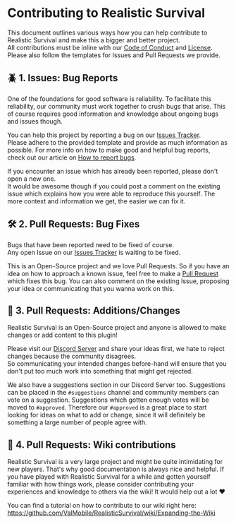 # Contributing to Realistic Survival
This document outlines various ways how you can help contribute to Realistic Survival and make this a bigger and better project.<br>
All contributions must be inline with our [Code of Conduct](https://github.com/ValMobile/RealisticSurvival/blob/master/.github/CODE_OF_CONDUCT.md) and [License](https://github.com/ValMobile/RealisticSurvival/blob/master/LICENSE).
Please also follow the templates for Issues and Pull Requests we provide.

## :beetle: 1. Issues: Bug Reports
One of the foundations for good software is reliability. To facilitate this reliability, our community must work together to crush bugs that arise.
This of course requires good information and knowledge about ongoing bugs and issues though.

You can help this project by reporting a bug on our [Issues Tracker](https://github.com/ValMobile/RealisticSurvival/issues).<br>
Please adhere to the provided template and provide as much information as possible.
For more info on how to make good and helpful bug reports, check out our article on [How to report bugs](https://github.com/ValMobile/RealisticSurvival/wiki/How-to-report-bugs).

If you encounter an issue which has already been reported, please don't open a new one.<br>
It would be awesome though if you could post a comment on the existing issue which explains how you were able to reproduce this yourself.
The more context and information we get, the easier we can fix it.

## :hammer_and_wrench: 2. Pull Requests: Bug Fixes
Bugs that have been reported need to be fixed of course.<br>
Any open Issue on our [Issues Tracker](https://github.com/ValMobile/RealisticSurvival/issues) is waiting to be fixed.

This is an Open-Source project and we love Pull Requests.
So if you have an idea on how to approach a known issue, feel free to make a [Pull Request](https://github.com/ValMobile/RealisticSurvival/pulls) which fixes this bug.
You can also comment on the existing Issue, proposing your idea or communicating that you wanna work on this.

## :wrench: 3. Pull Requests: Additions/Changes
Realistic Survival is an Open-Source project and anyone is allowed to make changes or add content to this plugin!

Please visit our [Discord Server](https://discord.gg/mMt3f4usqK) and share your ideas first, we hate to reject changes because the community disagrees.<br>
So communicating your intended changes before-hand will ensure that you don't put too much work into something that might get rejected.

We also have a suggestions section in our Discord Server too. Suggestions can be placed in the `#suggestions` channel and community members can vote on a suggestion.
Suggestions which gotten enough votes will be moved to `#approved`.
Therefore our `#approved` is a great place to start looking for ideas on what to add or change, since it will definitely be something a large number of people agree with.

## :scroll: 4. Pull Requests: Wiki contributions
Realistic Survival is a very large project and might be quite intimidating for new players.
That's why good documentation is always nice and helpful.
If you have played with Realistic Survival for a while and gotten yourself familiar with how things work, please consider contributing your experiences and knowledge to others via the wiki!
It would help out a lot :heart:

You can find a tutorial on how to contribute to our wiki right here:<br>
https://github.com/ValMobile/RealisticSurvival/wiki/Expanding-the-Wiki